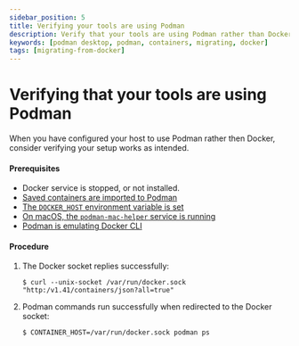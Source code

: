```yaml
---
sidebar_position: 5
title: Verifying your tools are using Podman
description: Verify that your tools are using Podman rather than Docker.
keywords: [podman desktop, podman, containers, migrating, docker]
tags: [migrating-from-docker]
---
```


# Verifying that your tools are using Podman

When you have configured your host to use Podman rather then Docker, consider verifying your setup works as intended.

#### Prerequisites

* Docker service is stopped, or not installed.
* [Saved containers are imported to Podman](importing-saved-containers)
* [The `DOCKER_HOST` environment variable is set](using-the-docker_host-environment-variable)
* [On macOS, the `podman-mac-helper` service is running](using-podman-mac-helper)
* [Podman is emulating Docker CLI](emulating-docker-cli-with-podman)

#### Procedure

1. The Docker socket replies successfully:

    ```shell-session
    $ curl --unix-socket /var/run/docker.sock "http:/v1.41/containers/json?all=true"
    ```

2. Podman commands run successfully when redirected to the Docker socket:

    ```shell-session
    $ CONTAINER_HOST=/var/run/docker.sock podman ps
    ```
